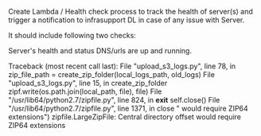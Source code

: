 Create Lambda / Health check process to track the health of server(s) and trigger a notification to infrasupport DL in case of any issue with Server.

It should include following two checks:

Server's health and status
DNS/urls are up and running.



Traceback (most recent call last):
  File "upload_s3_logs.py", line 78, in <module>
    zip_file_path = create_zip_folder(local_logs_path, old_logs)
  File "upload_s3_logs.py", line 15, in create_zip_folder
    zipf.write(os.path.join(local_path, file), file)
  File "/usr/lib64/python2.7/zipfile.py", line 824, in __exit__
    self.close()
  File "/usr/lib64/python2.7/zipfile.py", line 1371, in close
    " would require ZIP64 extensions")
zipfile.LargeZipFile: Central directory offset would require ZIP64 extensions
